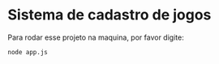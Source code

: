 <h1> Sistema de cadastro de jogos</h1>

<p>Para rodar esse projeto na maquina, por favor digite:</p>

```
node app.js
```
